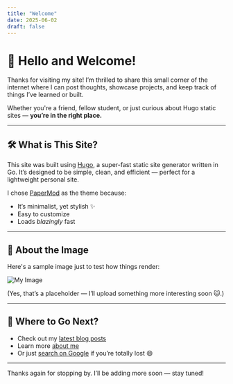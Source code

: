 ```yaml
---
title: "Welcome"
date: 2025-06-02
draft: false
---
```


# 👋 Hello and Welcome!

Thanks for visiting my site! I’m thrilled to share this small corner of the internet where I can post thoughts, showcase projects, and keep track of things I’ve learned or built.

Whether you're a friend, fellow student, or just curious about Hugo static sites — **you’re in the right place.**

---

## 🛠️ What is This Site?

This site was built using [Hugo](https://gohugo.io), a super-fast static site generator written in Go. It’s designed to be simple, clean, and efficient — perfect for a lightweight personal site.

I chose [PaperMod](https://github.com/adityatelange/hugo-PaperMod) as the theme because:
- It’s minimalist, yet stylish ✨
- Easy to customize
- Loads *blazingly* fast

---

## 📸 About the Image

Here's a sample image just to test how things render:

![My Image](images/myphoto.jpg)

(Yes, that’s a placeholder — I’ll upload something more interesting soon 🐱.)

---

## 🧭 Where to Go Next?

- Check out my [latest blog posts](/posts/)
- Learn more [about me](/about/)
- Or just [search on Google](https://google.com) if you’re totally lost 😄

---

Thanks again for stopping by. I’ll be adding more soon — stay tuned!

